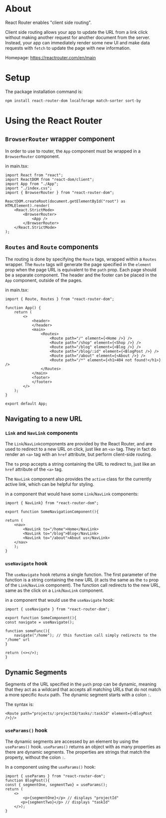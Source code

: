 # About

React Router enables "client side routing".

Client side routing allows your app to update the URL from a link click without making another request for another document from the server. Instead, your app can immediately render some new UI and make data requests with `fetch` to update the page with new information.

Homepage: https://reactrouter.com/en/main

# Setup

The package installation command is:
````sh
npm install react-router-dom localforage match-sorter sort-by
````

# Using the React Router

## `BrowserRouter` wrapper component

In order to use to router, the `App` component must be wrapped in a `BrowserRouter` component.

in main.tsx:
```tsx
import React from "react";
import ReactDOM from "react-dom/client";
import App from "./App";
import "./index.css";
import { BrowserRouter } from "react-router-dom";

ReactDOM.createRoot(document.getElementById("root") as HTMLElement).render(
	<React.StrictMode>
		<BrowserRouter>
			<App />
		</BrowserRouter>
	</React.StrictMode>
);
```

## `Routes` and `Route` components

The routing is done by specifying the `Route` tags, wrapped within a `Routes` wrapper. The `Route` tags will generate the page specified in the `element` prop when the page URL is equivalent to the `path` prop. Each page should be a separate component.
The header and the footer can be placed in the `App` component, outside of the pages.

in main.tsx:

```tsx
import { Route, Routes } from "react-router-dom";

function App() {
	return (
		<>
			<header>
			</header>
			<main>
				<Routes>
					<Route path="/" element={<Home />} />
					<Route path="/shop" element={<Shop />} />
					<Route path="/blog" element={<Blog />} />
					<Route path="/blog/:id" element={<BlogPost />} />
					<Route path="/about" element={<About />} />
					<Route path="/*" element={<h1>404 not found!</h1>} />
				</Routes>
			</main>
			<footer>
			</footer>
		</>
	);
}

export default App;
```

## Navigating to a new URL

### `Link` and `NavLink` components

The `Link`/`NavLink`components are provided by the React Router, and are used to redirect to a new URL on click, just like an `<a>` tag. They in fact do render an `<a>` tag with an `href` attribute, but perform client-side routing. 

The `to` prop accepts a string containing the URL to redirect to, just like an `href` attribute of the `<a>` tag.

The `NavLink` component also provides the `active` class for the currently active link, which can be helpful for styling.

in a component that would have some `Link`/`NavLink` components:
```tsx
import { NavLink} from "react-router-dom";

export function SomeNavigationComponent(){

return (
	<nav>
		<NavLink to="/home">Home</NavLink>
		<NavLink to="/blog">Blog</NavLink>
		<NavLink to="/about">About us</NavLink>
	</nav>
	);
}
```

### `useNavigate` hook

The `useNavigate` hook returns a single function. The first parameter of the function is a string containing the new URL (it acts the same as the `to` prop of the `Link`/`NavLink` component). The function call redirects to the new URL, same as the click on a `Link`/`NavLink` component.

in a component that would use the `useNavigate` hook:
```tsx
import { useNavigate } from "react-router-dom";

export function SomeComponent(){
const navigate = useNavigate();

function someFunc(){
	navigate("/home"); // this function call simply redirects to the "/home" url
}

return (<></>);
}
```

## Dynamic Segments

Segments of the URL specified in the `path` prop can be dynamic, meaning that they act as a wildcard that accepts all matching URLs that do not match a more specific `Route` path.
The dynamic segment starts with a colon `:`.

The syntax is:
```tsx
<Route path="projects/:projectId/tasks/:taskId" element={<BlogPost />}/>
```

### `useParams()` hook

The dynamic segments are accessed by an element by using the `useParams()` hook.
`useParams()` returns an object with as many properties as there are dynamic segments. The properties are strings that match the property, without the colon `:`.

In a component using the `useParams()` hook:
```tsx
import { useParams } from "react-router-dom";
function BlogPost(){
const { segmentOne, segmentTwo} = useParams();
return (
	<>
		<p>{segmentOne}</p> // displays "projectId"
	   <p>{segmentTwo}</p> // displays "taskId"
	</>);
}
```
